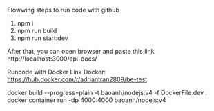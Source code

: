 Flowwing steps to run code with github

1. npm i
2. npm run build
3. npm run start:dev

After that, you can open browser and paste this link
http://localhost:3000/api-docs/

Runcode with Docker
Link Docker: https://hub.docker.com/r/adriantran2809/be-test

docker build --progress=plain -t baoanh/nodejs:v4 -f DockerFile.dev .
docker container run -dp 4000:4000 baoanh/nodejs:v4
